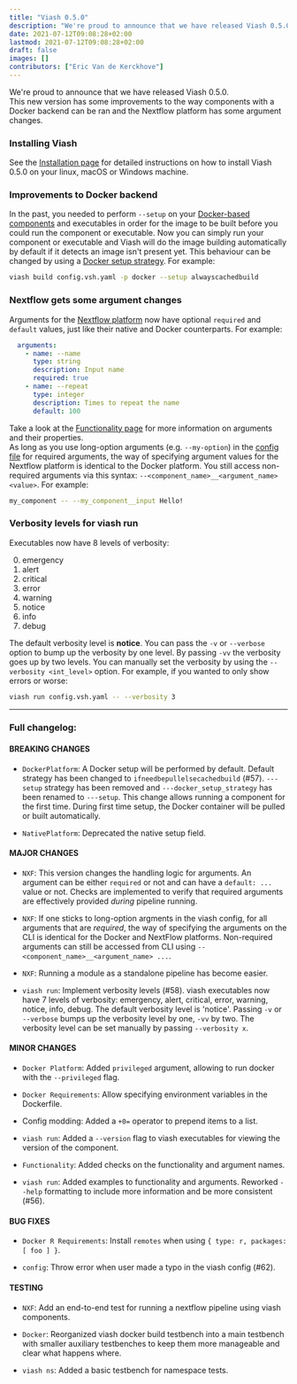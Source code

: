 ```yaml
---
title: "Viash 0.5.0"
description: "We're proud to announce that we have released Viash 0.5.0."
date: 2021-07-12T09:08:28+02:00
lastmod: 2021-07-12T09:08:28+02:00
draft: false
images: []
contributors: ["Eric Van de Kerckhove"]
---
```


We're proud to announce that we have released Viash 0.5.0.  
This new version has some improvements to the way components with a Docker backend can be ran and the Nextflow platform has some argument changes.

### Installing Viash

See the [Installation page](/docs/getting_started/installation/) for detailed instructions on how to install Viash 0.5.0 on your linux, macOS or Windows machine.

### Improvements to Docker backend

In the past, you needed to perform `--setup` on your [Docker-based components](/docs/reference_config/platform-docker/) and executables in order for the image to be built before you could run the component or executable. Now you can simply run your component or executable and Viash will do the image building automatically by default if it detects an image isn't present yet. This behaviour can be changed by using a [Docker setup strategy](/docs/running/executables-docker/#docker-setup-strategies). For example:

```bash
viash build config.vsh.yaml -p docker --setup alwayscachedbuild
```

### Nextflow gets some argument changes

Arguments for the [Nextflow platform](/docs/reference_config/platform-nextflow/) now have optional `required` and `default` values, just like their native and Docker counterparts. For example:

```yaml
  arguments:
    - name: --name
      type: string
      description: Input name
      required: true
    - name: --repeat
      type: integer
      description: Times to repeat the name
      default: 100
```

Take a look at the [Functionality page](/docs/reference_config/functionality/) for more information on arguments and their properties.  
As long as you use long-option arguments (e.g. `--my-option`) in the [config file](/docs/reference_config/config/) for required arguments, the way of specifying argument values for the Nextflow platform is identical to the Docker platform. You still access non-required arguments via this syntax: `--<component_name>__<argument_name> <value>`. For example:

```bash
my_component -- --my_component__input Hello!
```

### Verbosity levels for viash run

Executables now have 8 levels of verbosity:

0. emergency
1. alert
2. critical
3. error
4. warning
5. notice
6. info
7. debug

The default verbosity level is **notice**.
You can pass the `-v` or `--verbose` option to bump up the verbosity by one level. By passing `-vv` the verbosity goes up by two levels. You can manually set the verbosity by using the `--verbosity <int_level>` option. For example, if you wanted to only show errors or worse:

```bash
viash run config.vsh.yaml -- --verbosity 3
```
___

### Full changelog:

#### BREAKING CHANGES

* `DockerPlatform`: A Docker setup will be performed by default. Default strategy has been changed to `ifneedbepullelsecachedbuild` (#57).
  `---setup` strategy has been removed and `---docker_setup_strategy` has been renamed to `---setup`.
  This change allows running a component for the first time. During first time setup, the Docker container will be pulled or built automatically. 

* `NativePlatform`: Deprecated the native setup field.

#### MAJOR CHANGES

* `NXF`: This version changes the handling logic for arguments. An argument can be either `required` or not and can have a `default: ...` value or not. Checks are implemented to verify that required arguments are effectively provided _during_ pipeline running.

* `NXF`: If one sticks to long-option argments in the viash config, for all arguments that are _required_, the way of specifying the arguments on the CLI is identical for the Docker and NextFlow platforms. Non-required arguments can still be accessed from CLI using `--<component_name>__<argument_name> ...`.

* `NXF`: Running a module as a standalone pipeline has become easier.

* `viash run`: Implement verbosity levels (#58). viash executables now have 7 levels of verbosity: emergency, alert, critical, error, warning, notice, info, debug.
  The default verbosity level is 'notice'. Passing `-v` or `--verbose` bumps up the verbosity level by one, `-vv` by two. The verbosity level can be set manually by passing `--verbosity x`.

#### MINOR CHANGES

* `Docker Platform`: Added `privileged` argument, allowing to run docker with the `--privileged` flag.

* `Docker Requirements`: Allow specifying environment variables in the Dockerfile.

* Config modding: Added a `+0=` operator to prepend items to a list.

* `viash run`: Added a `--version` flag to viash executables for viewing the version of the component.

* `Functionality`: Added checks on the functionality and argument names.

* `viash run`: Added examples to functionality and arguments. Reworked `--help` formatting to include more information and be more consistent (#56).

#### BUG FIXES

* `Docker R Requirements`: Install `remotes` when using `{ type: r, packages: [ foo ] }`.

* `config`: Throw error when user made a typo in the viash config (#62). 

#### TESTING

* `NXF`: Add an end-to-end test for running a nextflow pipeline using viash components.

* `Docker`: Reorganized viash docker build testbench into a main testbench with smaller auxiliary testbenches to keep them more manageable and clear what happens where.

* `viash ns`: Added a basic testbench for namespace tests.

